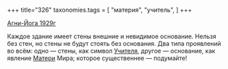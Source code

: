 +++
title="326"
taxonomies.tags = [
 "материя",
 "учитель",
]
+++

[Агни-Йога 1929г](/agni/1929)

Каждое здание имеет стены внешние и невидимое основание. Нельзя без стен, но стены не будут стоять без основания. Два типа проявлений во всём: одно — стены, как символ [Учителя](/tags/учитель), другое — основание, как явление [Матери](/tags/материя) Мира; которое существеннее — подумайте!